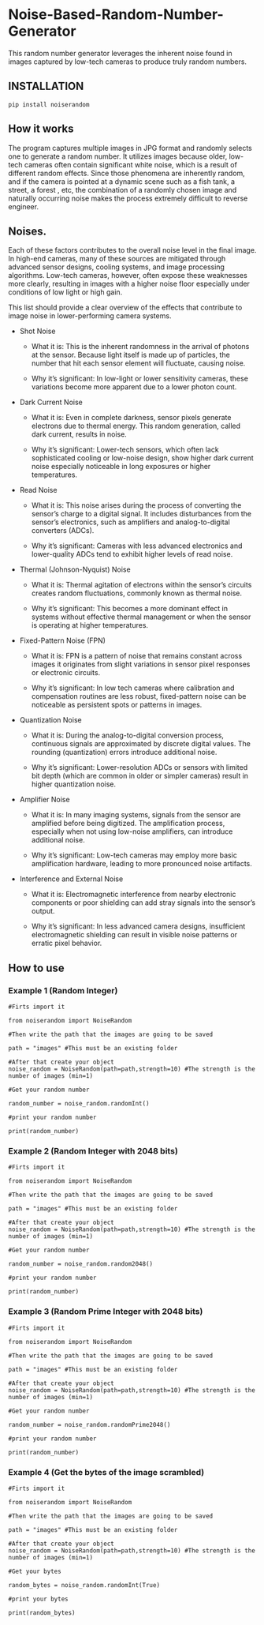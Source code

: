 # Noise-Based-Random-Number-Generator
This random number generator leverages the inherent noise found in images captured by low-tech cameras to produce truly random numbers.

## INSTALLATION

    pip install noiserandom

## How it works

The program captures multiple images in JPG format and randomly selects one to generate a random number.
It utilizes images because older, low-tech cameras often contain significant white noise, which is a result of different random effects. Since those phenomena are inherently random, and if the camera is pointed at a dynamic scene such as a fish tank, a street, a forest , etc, the combination of a randomly chosen image and naturally occurring noise makes the process extremely difficult to reverse engineer.


## Noises.

Each of these factors contributes to the overall noise level in the final image. In high-end cameras, many of these sources are mitigated through advanced sensor designs, cooling systems, and image processing algorithms. Low-tech cameras, however, often expose these weaknesses more clearly, resulting in images with a higher noise floor especially under conditions of low light or high gain.

This list should provide a clear overview of the effects that contribute to image noise in lower-performing camera systems.

* Shot Noise

    * What it is: This is the inherent randomness in the arrival of photons at the sensor. Because light itself is made up of particles, the number that hit each sensor element will fluctuate, causing noise.

    * Why it’s significant: In low-light or lower sensitivity cameras, these variations become more apparent due to a lower photon count.

* Dark Current Noise

    * What it is: Even in complete darkness, sensor pixels generate electrons due to thermal energy. This random generation, called dark current, results in noise.

    * Why it’s significant: Lower-tech sensors, which often lack sophisticated cooling or low-noise design, show higher dark current noise especially noticeable in long exposures or higher temperatures.

* Read Noise

    * What it is: This noise arises during the process of converting the sensor’s charge to a digital signal. It includes disturbances from the sensor’s electronics, such as amplifiers and analog-to-digital converters (ADCs).

    * Why it’s significant: Cameras with less advanced electronics and lower-quality ADCs tend to exhibit higher levels of read noise.

* Thermal (Johnson-Nyquist) Noise

    * What it is: Thermal agitation of electrons within the sensor’s circuits creates random fluctuations, commonly known as thermal noise.

    * Why it’s significant: This becomes a more dominant effect in systems without effective thermal management or when the sensor is operating at higher temperatures.

* Fixed-Pattern Noise (FPN)

    * What it is: FPN is a pattern of noise that remains constant across images it originates from slight variations in sensor pixel responses or electronic circuits.

    * Why it’s significant: In low tech cameras where calibration and compensation routines are less robust, fixed-pattern noise can be noticeable as persistent spots or patterns in images.

* Quantization Noise

    * What it is: During the analog-to-digital conversion process, continuous signals are approximated by discrete digital values. The rounding (quantization) errors introduce additional noise.

    * Why it’s significant: Lower-resolution ADCs or sensors with limited bit depth (which are common in older or simpler cameras) result in higher quantization noise.

* Amplifier Noise

    * What it is: In many imaging systems, signals from the sensor are amplified before being digitized. The amplification process, especially when not using low-noise amplifiers, can introduce additional noise.

    * Why it’s significant: Low-tech cameras may employ more basic amplification hardware, leading to more pronounced noise artifacts.

* Interference and External Noise

    * What it is: Electromagnetic interference from nearby electronic components or poor shielding can add stray signals into the sensor’s output.

    * Why it’s significant: In less advanced camera designs, insufficient electromagnetic shielding can result in visible noise patterns or erratic pixel behavior.

## How to use

### Example 1 (Random Integer)

    #Firts import it

    from noiserandom import NoiseRandom

    #Then write the path that the images are going to be saved

    path = "images" #This must be an existing folder

    #After that create your object
    noise_random = NoiseRandom(path=path,strength=10) #The strength is the number of images (min=1)

    #Get your random number

    random_number = noise_random.randomInt()

    #print your random number

    print(random_number)

### Example 2 (Random Integer with 2048 bits)

    #Firts import it

    from noiserandom import NoiseRandom

    #Then write the path that the images are going to be saved

    path = "images" #This must be an existing folder

    #After that create your object
    noise_random = NoiseRandom(path=path,strength=10) #The strength is the number of images (min=1)

    #Get your random number

    random_number = noise_random.random2048()

    #print your random number

    print(random_number)

### Example 3 (Random Prime Integer with 2048 bits)


    #Firts import it

    from noiserandom import NoiseRandom

    #Then write the path that the images are going to be saved

    path = "images" #This must be an existing folder

    #After that create your object
    noise_random = NoiseRandom(path=path,strength=10) #The strength is the number of images (min=1)

    #Get your random number

    random_number = noise_random.randomPrime2048()

    #print your random number

    print(random_number)

### Example 4 (Get the bytes of the image scrambled)


    #Firts import it

    from noiserandom import NoiseRandom

    #Then write the path that the images are going to be saved

    path = "images" #This must be an existing folder

    #After that create your object
    noise_random = NoiseRandom(path=path,strength=10) #The strength is the number of images (min=1)

    #Get your bytes

    random_bytes = noise_random.randomInt(True)

    #print your bytes

    print(random_bytes)